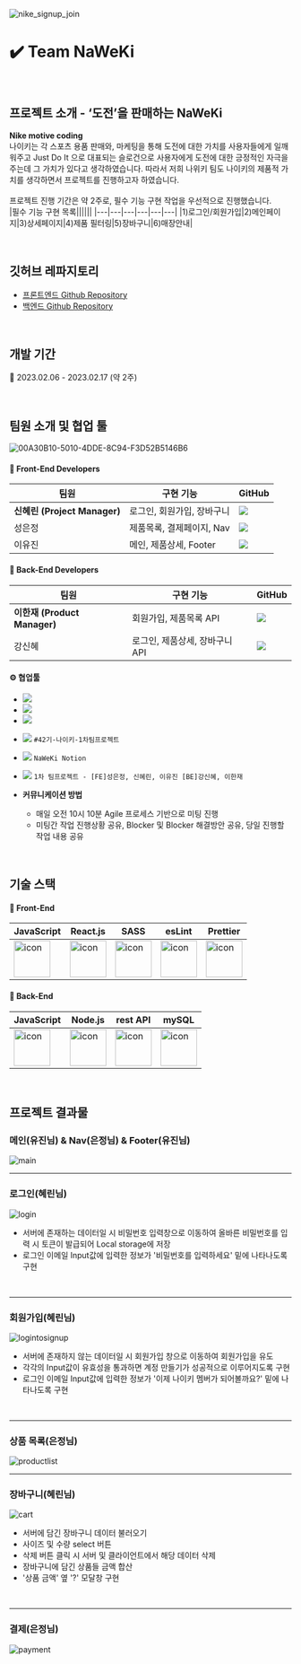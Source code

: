 ![nike_signup_join](https://user-images.githubusercontent.com/84219519/219575120-0058c92e-3555-47a5-bc63-813880821db7.png)

# ✔️ Team NaWeKi

<br/>

## 프로젝트 소개 - ‘도전’을 판매하는 NaWeKi
**Nike motive coding** <br/>
나이키는 각 스포츠 용품 판매와, 마케팅을 통해 도전에 대한 가치를 사용자들에게 일깨워주고 Just Do It 으로 대표되는 슬로건으로 사용자에게 도전에 대한 긍정적인 자극을 주는데 그 가치가 있다고 생각하였습니다.
따라서 저희 나위키 팀도 나이키의 제품적 가치를 생각하면서 프로젝트를 진행하고자 하였습니다.<br/>
<br/>
프로젝트 진행 기간은 약 2주로, 필수 기능 구현 작업을 우선적으로 진행했습니다.<br/>
|필수 기능 구현 목록||||||
|---|---|---|---|---|---|
|1)로그인/회원가입|2)메인페이지|3)상세페이지|4)제품 필터링|5)장바구니|6)매장안내|


<br/>

## 깃허브 레파지토리

* [프론트엔드 Github Repository](https://github.com/wecode-bootcamp-korea/42-1st-Naweki-frontend)
* [백엔드 Github Repository](https://github.com/wecode-bootcamp-korea/42-1st-Naweki-backend)

<br/>

## 개발 기간

📆 2023.02.06 - 2023.02.17 (약 2주)

<br/>

## 팀원 소개 및 협업 툴

![00A30B10-5010-4DDE-8C94-F3D52B5146B6](https://user-images.githubusercontent.com/84219519/219599794-43f1bddb-4465-4faa-bfd8-649600d2bd5b.JPEG)

#### 👥 Front-End Developers

|팀원|구현 기능|GitHub
|---|---|---|
|**신혜린 (Project Manager)**|로그인, 회원가입, 장바구니|<a href="https://github.com/shinheylynn"><img src="https://img.shields.io/badge/GitHub-181717?style=flat-square&logo=GitHub&logoColor=white&link=https://github.com/shinheylynn"/></a>
|성은정|제품목록, 결제페이지, Nav|<a href="https://github.com/eejungee"><img src="https://img.shields.io/badge/GitHub-181717?style=flat-square&logo=GitHub&logoColor=white&link=https://github.com/eejungee"/></a>|
|이유진|메인, 제품상세, Footer|<a href="https://github.com/yujinni"><img src="https://img.shields.io/badge/GitHub-181717?style=flat-square&logo=GitHub&logoColor=white&link=https://github.com/yujinni"/></a>|


#### 👥 Back-End Developers
|팀원|구현 기능|GitHub
|---|---|---|
|**이한재 (Product Manager)**|회원가입, 제품목록 API|<a href="https://github.com/jayhanjaelee"><img src="https://img.shields.io/badge/GitHub-181717?style=flat-square&logo=GitHub&logoColor=white&link=https://github.com/jayhanjaelee"/></a>|
|강신혜|로그인, 제품상세, 장바구니 API|<a href="https://github.com/ksh0123"><img src="https://img.shields.io/badge/GitHub-181717?style=flat-square&logo=GitHub&logoColor=white&link=https://github.com/ksh0123"/></a>|

#### ⚙️ 협업툴
* <img src="https://img.shields.io/badge/Git-F05032?style=for-the-badge&logo=Git&logoColor=white"/>
* <img src="https://img.shields.io/badge/GitHub-181717?style=for-the-badge&logo=GitHub&logoColor=White"/>
* <img src="https://img.shields.io/badge/VSCode-007ACC?style=for-the-badge&logo=VisualStudioCode&logoColor={로고 색깔}"/>
* <a href="https://wecode-bootcamp.slack.com/archives/C04MT4D7E4V"><img src="https://img.shields.io/badge/Slack-4A154B?style=for-the-badge&logo=Slack&logoColor=white&link=https://wecode-bootcamp.slack.com/archives/C04MT4D7E4V"/></a> `#42기-나이키-1차팀프로젝트`
* <a href="https://www.notion.so/Naweki-32dee3c2fb194c5a8d7bff86338d2e04?pvs=4"><img src="https://img.shields.io/badge/Notion-000000?style=for-the-badge&logo=Notion&logoColor=white&link=https://www.notion.so/Naweki-32dee3c2fb194c5a8d7bff86338d2e04?pvs=4"/></a> `NaWeKi Notion`
* <a href="https://trello.com/b/Kfd8YY1C/1%EC%B0%A8-%ED%8C%80%ED%94%84%EB%A1%9C%EC%A0%9D%ED%8A%B8-fe%EC%84%B1%EC%9D%80%EC%A0%95-%EC%8B%A0%ED%98%9C%EB%A6%B0-%EC%9D%B4%EC%9C%A0%EC%A7%84-be%EA%B0%95%EC%8B%A0%ED%98%9C-%EC%9D%B4%ED%95%9C%EC%9E%AC"><img src="https://img.shields.io/badge/Trello-0052CC?style=for-the-badge&logo=Trello&logoColor=white&link=https://trello.com/b/Kfd8YY1C/1%EC%B0%A8-%ED%8C%80%ED%94%84%EB%A1%9C%EC%A0%9D%ED%8A%B8-fe%EC%84%B1%EC%9D%80%EC%A0%95-%EC%8B%A0%ED%98%9C%EB%A6%B0-%EC%9D%B4%EC%9C%A0%EC%A7%84-be%EA%B0%95%EC%8B%A0%ED%98%9C-%EC%9D%B4%ED%95%9C%EC%9E%AC"/></a> `1차 팀프로젝트 - [FE]성은정, 신혜린, 이유진 [BE]강신혜, 이한재`

* **커뮤니케이션 방법**
  - 매일 오전 10시 10분 Agile 프로세스 기반으로 미팅 진행
  - 미팅간 작업 진행상황 공유, Blocker 및 Blocker 해결방안 공유, 당일 진행할 작업 내용 공유


<br/>

## 기술 스택

#### 📁 Front-End
|JavaScript|React.js|SASS|esLint|Prettier|
|---|---|---|---|---|
|<div style="display: flex; align-items: flex-start;"><img src="https://techstack-generator.vercel.app/js-icon.svg" alt="icon" width="65" height="65" /></div>|<div style="display: flex; align-items: flex-start;"><img src="https://techstack-generator.vercel.app/react-icon.svg" alt="icon" width="65" height="65" /></div>|<div style="display: flex; align-items: flex-start;"><img src="https://techstack-generator.vercel.app/sass-icon.svg" alt="icon" width="65" height="65" /></div>|<div style="display: flex; align-items: flex-start;"><img src="https://techstack-generator.vercel.app/eslint-icon.svg" alt="icon" width="65" height="65" /></div>|<div style="display: flex; align-items: flex-start;"><img src="https://techstack-generator.vercel.app/prettier-icon.svg" alt="icon" width="65" height="65" /></div>|

#### 📁 Back-End
|JavaScript|Node.js|rest API|mySQL|
|---|---|---|---|
|<div style="display: flex; align-items: flex-start;"><img src="https://techstack-generator.vercel.app/js-icon.svg" alt="icon" width="65" height="65" /></div>|<div style="display: flex; align-items: flex-start;"><img src="https://techstack-generator.vercel.app/nginx-icon.svg" alt="icon" width="65" height="65" /></div>|<div style="display: flex; align-items: flex-start;"><img src="https://techstack-generator.vercel.app/restapi-icon.svg" alt="icon" width="65" height="65" /></div>|<div style="display: flex; align-items: flex-start;"><img src="https://techstack-generator.vercel.app/mysql-icon.svg" alt="icon" width="65" height="65" /></div>|

<br/>

## 프로젝트 결과물

### 메인(유진님) & Nav(은정님) & Footer(유진님)
![main](https://user-images.githubusercontent.com/84219519/219610952-2940b085-bcfe-417b-8c15-52ca0d763ecd.gif)
<br/>

---

### 로그인(혜린님)
![login](https://user-images.githubusercontent.com/84219519/219603997-0ccf9f1d-d198-4de8-a141-a5f2a13bc8f3.gif)
* 서버에 존재하는 데이터일 시 비밀번호 입력창으로 이동하여 올바른 비밀번호를 입력 시 토큰이 발급되어 Local storage에 저장
* 로그인 이메일 Input값에 입력한 정보가 '비밀번호를 입력하세요' 밑에 나타나도록 구현
<br/>

---

### 회원가입(혜린님)
![logintosignup](https://user-images.githubusercontent.com/84219519/219610868-20f3bb37-52ad-4615-9d90-2f37db55dcad.gif)
* 서버에 존재하지 않는 데이터일 시 회원가입 창으로 이동하여 회원가입을 유도
* 각각의 Input값이 유효성을 통과하면 계정 만들기가 성공적으로 이루어지도록 구현
* 로그인 이메일 Input값에 입력한 정보가 '이제 나이키 멤버가 되어볼까요?' 밑에 나타나도록 구현
<br/>

---

### 상품 목록(은정님)
![productlist](https://user-images.githubusercontent.com/84219519/219604155-77b27b5b-8df3-42df-b837-babef7e08f93.gif)
<br/>

---

### 장바구니(혜린님)
![cart](https://user-images.githubusercontent.com/84219519/219604174-1f74c1fe-2ed3-4e44-b92d-6b5699754092.gif)
* 서버에 담긴 장바구니 데이터 불러오기
* 사이즈 및 수량 select 버튼
* 삭제 버튼 클릭 시 서버 및 클라이언트에서 해당 데이터 삭제
* 장바구니에 담긴 상품들 금액 합산
* '상품 금액' 옆 '?' 모달창 구현
<br/>

---

### 결제(은정님)
![payment](https://user-images.githubusercontent.com/84219519/219610213-39078ab4-bb1c-4031-82e1-8b6da556143b.gif)
